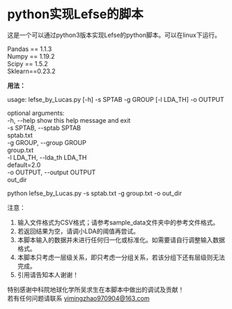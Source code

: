# python实现Lefse的脚本
这是一个可以通过python3版本实现Lefse的python脚本。可以在linux下运行。

Pandas == 1.1.3  
Numpy == 1.19.2  
Scipy == 1.5.2  
Sklearn==0.23.2  

  
**用法：**  

usage: lefse_by_Lucas.py [-h] -s SPTAB -g GROUP [-l LDA_TH] -o OUTPUT  

optional arguments:  
  -h, --help            show this help message and exit  
  -s SPTAB, --sptab SPTAB  
                        sptab.txt  
  -g GROUP, --group GROUP  
                        group.txt  
  -l LDA_TH, --lda_th LDA_TH  
                        default=2.0  
  -o OUTPUT, --output OUTPUT  
                        out_dir  
  
python lefse_by_Lucas.py -s sptab.txt -g group.txt  -o out_dir  
  
  
注意：  
1. 输入文件格式为CSV格式；请参考sample_data文件夹中的参考文件格式。  
2. 若返回结果为空，请调小LDA的阈值再尝试。  
3. 本脚本输入的数据并未进行任何归一化或标准化。如需要请自行调整输入数据格式。  
4. 本脚本只考虑一层级关系，即只考虑一分组关系，若该分组下还有层级则无法完成。  
5. 引用请告知本人谢谢！  
   
特别感谢中科院地球化学所吴求生在本脚本中做出的调试及贡献！  
若有任何问题请联系 yimingzhao970904@163.com
